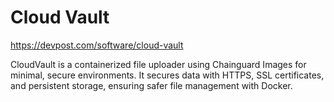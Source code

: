 # Cloud Vault
https://devpost.com/software/cloud-vault

CloudVault is a containerized file uploader using Chainguard Images for minimal, secure environments. It secures data with HTTPS, SSL certificates, and persistent storage, ensuring safer file management with Docker.

